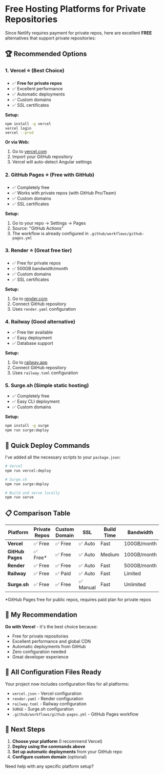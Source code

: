 # Free Hosting Platforms for Private Repositories

Since Netlify requires payment for private repos, here are excellent **FREE** alternatives that support private repositories:

## 🏆 **Recommended Options**

### 1. **Vercel** ⭐ (Best Choice)
- ✅ **Free for private repos**
- ✅ Excellent performance
- ✅ Automatic deployments
- ✅ Custom domains
- ✅ SSL certificates

**Setup:**
```bash
npm install -g vercel
vercel login
vercel --prod
```

**Or via Web:**
1. Go to [vercel.com](https://vercel.com)
2. Import your GitHub repository
3. Vercel will auto-detect Angular settings

### 2. **GitHub Pages** ⭐ (Free with GitHub)
- ✅ Completely free
- ✅ Works with private repos (with GitHub Pro/Team)
- ✅ Custom domains
- ✅ SSL certificates

**Setup:**
1. Go to your repo → Settings → Pages
2. Source: "GitHub Actions"
3. The workflow is already configured in `.github/workflows/github-pages.yml`

### 3. **Render** ⭐ (Great free tier)
- ✅ Free for private repos
- ✅ 500GB bandwidth/month
- ✅ Custom domains
- ✅ SSL certificates

**Setup:**
1. Go to [render.com](https://render.com)
2. Connect GitHub repository
3. Uses `render.yaml` configuration

### 4. **Railway** (Good alternative)
- ✅ Free tier available
- ✅ Easy deployment
- ✅ Database support

**Setup:**
1. Go to [railway.app](https://railway.app)
2. Connect GitHub repository
3. Uses `railway.toml` configuration

### 5. **Surge.sh** (Simple static hosting)
- ✅ Completely free
- ✅ Easy CLI deployment
- ✅ Custom domains

**Setup:**
```bash
npm install -g surge
npm run surge:deploy
```

## 🚀 **Quick Deploy Commands**

I've added all the necessary scripts to your `package.json`:

```bash
# Vercel
npm run vercel:deploy

# Surge.sh
npm run surge:deploy

# Build and serve locally
npm run serve
```

## 📋 **Comparison Table**

| Platform | Private Repos | Custom Domain | SSL | Build Time | Bandwidth |
|----------|---------------|---------------|-----|------------|-----------|
| **Vercel** | ✅ Free | ✅ Free | ✅ Auto | Fast | 100GB/month |
| **GitHub Pages** | ✅ Free* | ✅ Free | ✅ Auto | Medium | 100GB/month |
| **Render** | ✅ Free | ✅ Free | ✅ Auto | Fast | 500GB/month |
| **Railway** | ✅ Free | ✅ Paid | ✅ Auto | Fast | Limited |
| **Surge.sh** | ✅ Free | ✅ Free | ✅ Manual | Fast | Unlimited |

*GitHub Pages free for public repos, requires paid plan for private repos

## 🎯 **My Recommendation**

**Go with Vercel** - it's the best choice because:
- Free for private repositories
- Excellent performance and global CDN
- Automatic deployments from GitHub
- Zero configuration needed
- Great developer experience

## 🔧 **All Configuration Files Ready**

Your project now includes configuration files for all platforms:
- `vercel.json` - Vercel configuration
- `render.yaml` - Render configuration  
- `railway.toml` - Railway configuration
- `SURGE` - Surge.sh configuration
- `.github/workflows/github-pages.yml` - GitHub Pages workflow

## 🚀 **Next Steps**

1. **Choose your platform** (I recommend Vercel)
2. **Deploy using the commands above**
3. **Set up automatic deployments** from your GitHub repo
4. **Configure custom domain** (optional)

Need help with any specific platform setup?
